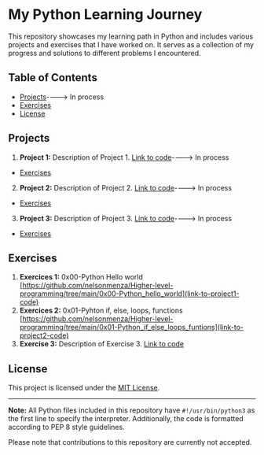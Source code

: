 # My Python Learning Journey

This repository showcases my learning path in Python and includes various projects and exercises that I have worked on. It serves as a collection of my progress and solutions to different problems I encountered.

## Table of Contents

- [Projects](#projects)----> In process
- [Exercises](#exercises)
- [License](#license)

## Projects

1. **Project 1:** Description of Project 1. [Link to code](link-to-project1-code)----> In process

- [Exercises](#exercises)

2. **Project 2:** Description of Project 2. [Link to code](link-to-project2-code)----> In process

- [Exercises](#exercises)

3. **Project 3:** Description of Project 3. [Link to code](link-to-project3-code)----> In process

- [Exercises](#exercises)

## Exercises

1. **Exercices 1:** 0x00-Python Hello world [https://github.com/nelsonmenza/Higher-level-programming/tree/main/0x00-Python_hello_world](link-to-project1-code)
2. **Exercices 2:** 0x01-Pyhton if, else, loops, functions [https://github.com/nelsonmenza/Higher-level-programming/tree/main/0x01-Python_if_else_loops_funtions](link-to-project2-code)
3. **Exercise 3:** Description of Exercise 3. [Link to code](link-to-exercise3-code)

## License

This project is licensed under the [MIT License](LICENSE).

---

**Note:** All Python files included in this repository have `#!/usr/bin/python3` as the first line to specify the interpreter. Additionally, the code is formatted according to PEP 8 style guidelines.

Please note that contributions to this repository are currently not accepted.
